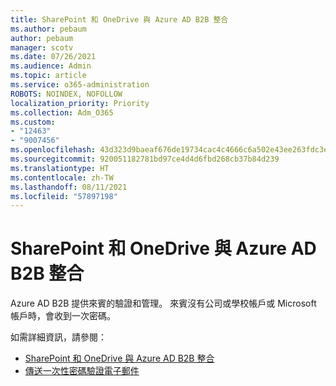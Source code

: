```yaml
---
title: SharePoint 和 OneDrive 與 Azure AD B2B 整合
ms.author: pebaum
author: pebaum
manager: scotv
ms.date: 07/26/2021
ms.audience: Admin
ms.topic: article
ms.service: o365-administration
ROBOTS: NOINDEX, NOFOLLOW
localization_priority: Priority
ms.collection: Adm_O365
ms.custom:
- "12463"
- "9007456"
ms.openlocfilehash: 43d323d9baeaf676de19734cac4c4666c6a502e43ee263fdc3ed037567472208
ms.sourcegitcommit: 920051182781bd97ce4d4d6fbd268cb37b84d239
ms.translationtype: HT
ms.contentlocale: zh-TW
ms.lasthandoff: 08/11/2021
ms.locfileid: "57897198"
---
```

# <a name="sharepoint-and-onedrive-integration-with-azure-ad-b2b"></a>SharePoint 和 OneDrive 與 Azure AD B2B 整合

Azure AD B2B 提供來賓的驗證和管理。 來賓沒有公司或學校帳戶或 Microsoft 帳戶時，會收到一次密碼。

如需詳細資訊，請參閱： 

- [SharePoint 和 OneDrive 與 Azure AD B2B 整合](https://docs.microsoft.com/sharepoint/sharepoint-azureb2b-integration)
- [傳送一次性密碼驗證電子郵件](https://docs.microsoft.com/azure/active-directory/external-identities/one-time-passcode)

